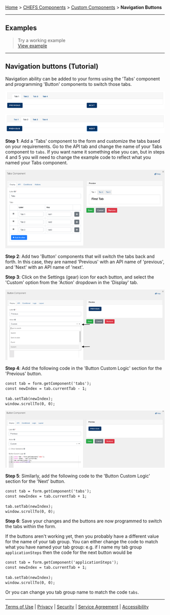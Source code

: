 [Home](index) > [CHEFS Components](CHEFS-Components) > [Custom Components](Custom-components) > **Navigation Buttons**
***

## Examples
> Try a working example<br>
> [View example](https://submit.digital.gov.bc.ca/app/form/submit?f=3fe31d91-a802-44a4-8215-03110af26470)

<!-- > Download this example file and [import](Importing-and-exporting-form-designs) it into your design<br>
> [example_navigation_buttons_schema.json](examples/example_navigation_buttons_schema.json) -->
***

## Navigation buttons (Tutorial)

Navigation ability can be added to your forms using the 'Tabs' component and programming 'Button' components to switch those tabs.

![nav1](images/nav1.png)

![nav2](images/nav2.png)

**Step 1**: Add a 'Tabs' component to the form and customize the tabs based on your requirements. Go to the API tab and change the name of your Tabs component to `tabs`. If you want name it something else you can, but in steps 4 and 5 you will need to change the example code to reflect what you named your Tabs component.

![nav3](images/nav3.png)

**Step 2**: Add two 'Button' components that will switch the tabs back and forth. In this case, they are named 'Previous' with an API name of 'previous', and 'Next' with an API name of 'next'.

**Step 3**: Click on the Settings (gear) icon for each button, and select the 'Custom' option from the 'Action' dropdown in the 'Display' tab.

![nav4](images/nav4.png)

**Step 4**: Add the following code in the 'Button Custom Logic' section for the 'Previous' button. 

```
const tab = form.getComponent('tabs');
const newIndex = tab.currentTab - 1;

tab.setTab(newIndex);
window.scrollTo(0, 0);
```

![nav5](images/nav5.png)

<!-- and set the 'Previous' button to be disabled by default, since we always start on the first tab. -->

**Step 5**: Similarly, add the following code to the 'Button Custom Logic' section for the 'Next' button.

```
const tab = form.getComponent('tabs');
const newIndex = tab.currentTab + 1;

tab.setTab(newIndex);
window.scrollTo(0, 0);
```

**Step 6**: Save your changes and the buttons are now programmed to switch the tabs within the form. 

If the buttons aren't working yet, then you probably have a different value for the name of your tab group. You can either change the code to match what you have named your tab group: e.g. if I name my tab group `applicationSteps` then the code for the next button would be 
```
const tab = form.getComponent('applicationSteps');
const newIndex = tab.currentTab + 1;

tab.setTab(newIndex);
window.scrollTo(0, 0);
```

Or you can change you tab group name to match the code `tabs`.

<!-- **[Back to top](#top)** -->

***
[Terms of Use](Terms-of-Use) | [Privacy](Privacy) | [Security](Security) | [Service Agreement](Service-Agreement) | [Accessibility](Accessibility)